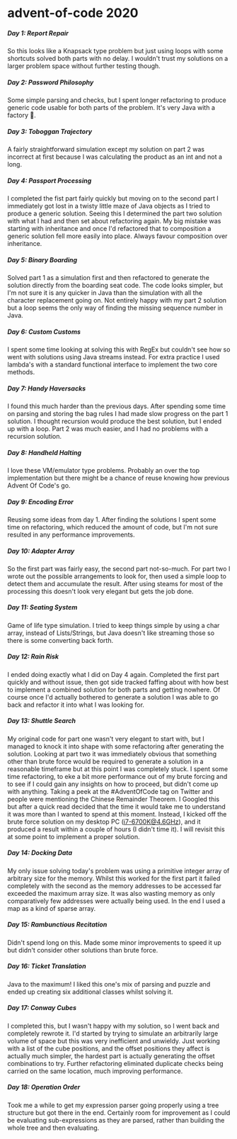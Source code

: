 # advent-of-code 2020

##### Day 1: Report Repair
So this looks like a Knapsack type problem but just using loops with some shortcuts solved both parts with no delay. I wouldn't
trust my solutions on a larger problem space without further testing though.

##### Day 2: Password Philosophy
Some simple parsing and checks, but I spent longer refactoring to produce generic code usable for both parts of the problem. It's
very Java with a factory 🤦.

##### Day 3: Toboggan Trajectory
A fairly straightforward simulation except my solution on part 2 was incorrect at first because I was calculating the product as 
an int and not a long.

##### Day 4: Passport Processing
I completed the fist part fairly quickly but moving on to the second part I immediately got lost in a twisty little maze of Java 
objects as I tried to produce a generic solution. Seeing this I determined the part two solution with what I had and then set about
refactoring again. My big mistake was starting with inheritance and once I'd refactored that to composition a generic solution
fell more easily into place. Always favour composition over inheritance.

##### Day 5: Binary Boarding
Solved part 1 as a simulation first and then refactored to generate the solution directly from the boarding seat code. The code
looks simpler, but I'm not sure it is any quicker in Java than the simulation with all the character replacement going on. Not 
entirely happy with my part 2 solution but a loop seems the only way of finding the missing sequence number in Java. 

##### Day 6: Custom Customs
I spent some time looking at solving this with RegEx but couldn't see how so went with solutions using Java streams instead. For
extra practice I used lambda's with a standard functional interface to implement the two core methods. 

##### Day 7: Handy Haversacks
I found this much harder than the previous days. After spending some time on parsing and storing the bag rules I had made slow 
progress on the part 1 solution. I thought recursion would produce the best solution, but I ended up with a loop. Part 2 was much
easier, and I had no problems with a recursion solution.

##### Day 8: Handheld Halting
I love these VM/emulator type problems. Probably an over the top implementation but there might be a chance of reuse knowing how 
previous Advent Of Code's go.

##### Day 9: Encoding Error
Reusing some ideas from day 1. After finding the solutions I spent some time on refactoring, which reduced the amount of code, but 
I'm not sure resulted in any performance improvements.

##### Day 10: Adapter Array
So the first part was fairly easy, the second part not-so-much. For part two I wrote out the possible arrangements to look for, 
then used a simple loop to detect them and accumulate the result. After using steams for most of the processing this doesn't look 
very elegant but gets the job done.

##### Day 11: Seating System
Game of life type simulation. I tried to keep things simple by using a char array, instead of Lists/Strings, but Java doesn't like 
streaming those so there is some converting back forth.

##### Day 12: Rain Risk
I ended doing exactly what I did on Day 4 again. Completed the first part quickly and without issue, then got side tracked 
faffing about with how best to implement a combined solution for both parts and getting nowhere. Of course once I'd actually 
bothered to generate a solution I was able to go back and refactor it into what I was looking for.

##### Day 13: Shuttle Search
My original code for part one wasn't very elegant to start with, but I managed to knock it into shape with some refactoring after 
generating the solution. Looking at part two it was immediately obvious that something other than brute force would be required to
generate a solution in a reasonable timeframe but at this point I was completely stuck. I spent some time refactoring, to eke a bit 
more performance out of my brute forcing and to see if I could gain any insights on how to proceed, but didn't come up with 
anything. Taking a peek at the #AdventOfCode tag on Twitter and people were mentioning the Chinese Remainder Theorem. I Googled 
this but after a quick read decided that the time it would take me to understand it was more than I wanted to spend at this moment. 
Instead, I kicked off the brute force solution on my desktop PC (i7-6700K@4.6GHz), and it produced a result within a couple of 
hours (I didn't time it). I will revisit this at some point to implement a proper solution. 

##### Day 14: Docking Data
My only issue solving today's problem was using a primitive integer array of arbitrary size for the memory. Whilst this worked for 
the first part it failed completely with the second as the memory addresses to be accessed far exceeded the maximum array size. It 
was also wasting memory as only comparatively few addresses were actually being used. In the end I used a map as a kind of sparse 
array.

##### Day 15: Rambunctious Recitation
Didn't spend long on this. Made some minor improvements to speed it up but didn't consider other solutions than brute force.

##### Day 16: Ticket Translation
Java to the maximum! I liked this one's mix of parsing and puzzle and ended up creating six additional classes whilst solving it.

##### Day 17: Conway Cubes
I completed this, but I wasn't happy with my solution, so I went back and completely rewrote it. I'd started by trying to simulate
an arbitrarily large volume of space but this was very inefficient and unwieldy. Just working with a list of the cube positions, 
and the offset positions they affect is actually much simpler, the hardest part is actually generating the offset combinations to 
try. Further refactoring eliminated duplicate checks being carried on the same location, much improving performance.

##### Day 18: Operation Order
Took me a while to get my expression parser going properly using a tree structure but got there in the end. Certainly room for 
improvement as I could be evaluating sub-expressions as they are parsed, rather than building the whole tree and then evaluating.
